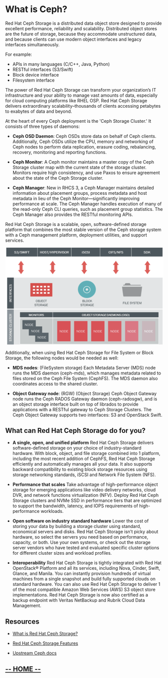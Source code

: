 # What is Ceph?

Red Hat Ceph Storage is a distributed data object store designed to provide excellent performance, reliability and scalability. Distributed object stores are the future of storage, because they accommodate unstructured data, and because clients can use modern object interfaces and legacy interfaces simultaneously. 

For example:

* APIs in many languages (C/C++, Java, Python)
* RESTful interfaces (S3/Swift)
* Block device interface
* Filesystem interface

The power of Red Hat Ceph Storage can transform your organization’s IT infrastructure and your ability to manage vast amounts of data, especially for cloud computing platforms like RHEL OSP. Red Hat Ceph Storage delivers extraordinary scalability–thousands of clients accessing petabytes to exabytes of data and beyond.

At the heart of every Ceph deployment is the 'Ceph Storage Cluster.' It consists of three types of daemons:

* **Ceph OSD Daemon**: Ceph OSDs store data on behalf of Ceph clients. Additionally, Ceph OSDs utilize the CPU, memory and networking of Ceph nodes to perform data replication, erasure coding, rebalancing, recovery, monitoring and reporting functions.

* **Ceph Monitor**: A Ceph monitor maintains a master copy of the Ceph Storage cluster map with the current state of the storage cluster. Monitors require high consistency, and use Paxos to ensure agreement about the state of the Ceph Storage cluster.

* **Ceph Manager**: New in RHCS 3, a Ceph Manager maintains detailed information about placement groups, process metadata and host metadata in lieu of the Ceph Monitor—​significantly improving performance at scale. The Ceph Manager handles execution of many of the read-only Ceph CLI queries, such as placement group statistics. The Ceph Manager also provides the RESTful monitoring APIs.

Red Hat Ceph Storage is a scalable, open, software-defined storage platform that combines the most stable version of the Ceph storage system with a Ceph management platform, deployment utilities, and support services.

<center><img src="labIntro1/images/ceph-cluster.png" style="width:600px;" border=0/></center>


Additionally, when using Red Hat Ceph Storage for File System or Block Storage, the following nodes would be needed as well:

* **MDS nodes**: (FileSystem storage)
Each Metadata Server (MDS) node runs the MDS daemon (ceph-mds), which manages metadata related to files stored on the Ceph File System (CephFS). The MDS daemon also coordinates access to the shared cluster.

* **Object Gateway node**: (RGW) (Object Storage)
Ceph Object Gateway node runs the Ceph RADOS Gateway daemon (ceph-radosgw), and is an object storage interface built on top of librados to provide applications with a RESTful gateway to Ceph Storage Clusters. The Ceph Object Gateway supports two interfaces: S3 and OpenStack Swift.


## What can Red Hat Ceph Storage do for you?

* **A single, open, and unified platform**
Red Hat Ceph Storage delivers software-defined storage on your choice of industry-standard hardware. With block, object, and file storage combined into 1 platform, including the most recent addition of CephFS, Red Hat Ceph Storage efficiently and automatically manages all your data. It also supports backward compatibility to existing block storage resources using storage networking standards, iSCSI and Network File System (NFS).


* **Performance that scales**
Take advantage of high-performance object storage for emerging applications like video delivery networks, cloud DVR, and network functions virtualization (NFV). Deploy Red Hat Ceph Storage clusters and NVMe SSD in performance tiers that are optimized to support the bandwidth, latency, and IOPS requirements of high-performance workloads.

* **Open software on industry standard hardware**
Lower the cost of storing your data by building a storage cluster using standard, economical servers and disks. Red Hat Ceph Storage isn’t picky about hardware, so select the servers you need based on performance, capacity, or both. Use your own systems, or check out the storage server vendors who have tested and evaluated specific cluster options for different cluster sizes and workload profiles.


* **Interoperability**
Red Hat Ceph Storage is tightly integrated with Red Hat OpenStack® Platform and all its services, including Nova, Cinder, Swift, Glance, and Manila. You can instantly provision hundreds of virtual machines from a single snapshot and build fully supported clouds on standard hardware. You can also use Red Hat Ceph Storage to deliver 1 of the most compatible Amazon Web Services (AWS) S3 object store implementations. Red Hat Ceph Storage is now also certified as a backup endpoint with Veritas NetBackup and Rubrik Cloud Data Management.

## Resources

* [What is Red Hat Ceph Storage?](https://access.redhat.com/documentation/en-us/red_hat_ceph_storage/3/html/installation_guide_for_red_hat_enterprise_linux/what_is_red_hat_ceph_storage)

* [Red Hat Ceph Storage Features](https://www.redhat.com/en/technologies/storage/ceph/features)

* [Upstream Ceph docs](http://docs.ceph.com/docs/master/)


## [**-- HOME --**](https://redhatsummitlabs.gitlab.io/red-hat-ceph-storage-building-an-object-storage-active-active-multisite-solution/#/)